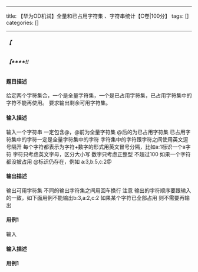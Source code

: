 
--- 
title:  【华为OD机试】全量和已占用字符集 、字符串统计【C卷|100分】 
tags: []
categories: [] 

---
###### **【**

###### **【****!!**

>  
 <h4>题目描述</h4> 
 给定两个字符集合，一个是全量字符集，一个是已占用字符集，已占用字符集中的字符不能再使用。 
 要求输出剩余可用字符集。 
  
 <h4>输入描述</h4> 
 输入一个字符串 一定包含@，@前为全量字符集 @后的为已占用字符集 
 已占用字符集中的字符一定是全量字符集中的字符 
 字符集中的字符跟字符之间使用英文逗号隔开 
 每个字符都表示为字符+数字的形式用英文冒号分隔，比如a:1标识一个a字符 
 字符只考虑英文字母，区分大小写 
 数字只考虑正整型 不超过100 
 如果一个字符都没被占用 @标识仍存在，例如 a:3,b:5,c:2@ 
  
 <h4>输出描述</h4> 
 输出可用字符集 
 不同的输出字符集之间用回车换行 
 注意 输出的字符顺序要跟输入的一致，如下面用例不能输出b:3,a:2,c:2 
 如果某个字符已全部占用 则不需要再输出 
  
 <h4>用例1</h4> 
 输入 


#### 输入描述

#### 用例1
